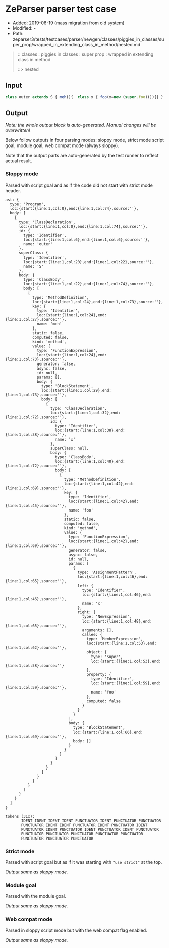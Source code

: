 # ZeParser parser test case

- Added: 2019-06-19 (mass migration from old system)
- Modified: -
- Path: zeparser3/tests/testcases/parser/newgen/classes/piggies_in_classes/super_prop/wrapped_in_extending_class_in_method/nested.md

> :: classes : piggies in classes : super prop : wrapped in extending class in method
>
> ::> nested

## Input

`````js
class outer extends S { meh(){  class x { foo(x=new (super.foo)()){} }  }}
`````

## Output

_Note: the whole output block is auto-generated. Manual changes will be overwritten!_

Below follow outputs in four parsing modes: sloppy mode, strict mode script goal, module goal, web compat mode (always sloppy).

Note that the output parts are auto-generated by the test runner to reflect actual result.

### Sloppy mode

Parsed with script goal and as if the code did not start with strict mode header.

`````
ast: {
  type: 'Program',
  loc:{start:{line:1,col:0},end:{line:1,col:74},source:''},
  body: [
    {
      type: 'ClassDeclaration',
      loc:{start:{line:1,col:0},end:{line:1,col:74},source:''},
      id: {
        type: 'Identifier',
        loc:{start:{line:1,col:6},end:{line:1,col:6},source:''},
        name: 'outer'
      },
      superClass: {
        type: 'Identifier',
        loc:{start:{line:1,col:20},end:{line:1,col:22},source:''},
        name: 'S'
      },
      body: {
        type: 'ClassBody',
        loc:{start:{line:1,col:22},end:{line:1,col:74},source:''},
        body: [
          {
            type: 'MethodDefinition',
            loc:{start:{line:1,col:24},end:{line:1,col:73},source:''},
            key: {
              type: 'Identifier',
              loc:{start:{line:1,col:24},end:{line:1,col:27},source:''},
              name: 'meh'
            },
            static: false,
            computed: false,
            kind: 'method',
            value: {
              type: 'FunctionExpression',
              loc:{start:{line:1,col:24},end:{line:1,col:73},source:''},
              generator: false,
              async: false,
              id: null,
              params: [],
              body: {
                type: 'BlockStatement',
                loc:{start:{line:1,col:29},end:{line:1,col:73},source:''},
                body: [
                  {
                    type: 'ClassDeclaration',
                    loc:{start:{line:1,col:32},end:{line:1,col:72},source:''},
                    id: {
                      type: 'Identifier',
                      loc:{start:{line:1,col:38},end:{line:1,col:38},source:''},
                      name: 'x'
                    },
                    superClass: null,
                    body: {
                      type: 'ClassBody',
                      loc:{start:{line:1,col:40},end:{line:1,col:72},source:''},
                      body: [
                        {
                          type: 'MethodDefinition',
                          loc:{start:{line:1,col:42},end:{line:1,col:69},source:''},
                          key: {
                            type: 'Identifier',
                            loc:{start:{line:1,col:42},end:{line:1,col:45},source:''},
                            name: 'foo'
                          },
                          static: false,
                          computed: false,
                          kind: 'method',
                          value: {
                            type: 'FunctionExpression',
                            loc:{start:{line:1,col:42},end:{line:1,col:69},source:''},
                            generator: false,
                            async: false,
                            id: null,
                            params: [
                              {
                                type: 'AssignmentPattern',
                                loc:{start:{line:1,col:46},end:{line:1,col:65},source:''},
                                left: {
                                  type: 'Identifier',
                                  loc:{start:{line:1,col:46},end:{line:1,col:46},source:''},
                                  name: 'x'
                                },
                                right: {
                                  type: 'NewExpression',
                                  loc:{start:{line:1,col:48},end:{line:1,col:65},source:''},
                                  arguments: [],
                                  callee: {
                                    type: 'MemberExpression',
                                    loc:{start:{line:1,col:53},end:{line:1,col:62},source:''},
                                    object: {
                                      type: 'Super',
                                      loc:{start:{line:1,col:53},end:{line:1,col:58},source:''}
                                    },
                                    property: {
                                      type: 'Identifier',
                                      loc:{start:{line:1,col:59},end:{line:1,col:59},source:''},
                                      name: 'foo'
                                    },
                                    computed: false
                                  }
                                }
                              }
                            ],
                            body: {
                              type: 'BlockStatement',
                              loc:{start:{line:1,col:66},end:{line:1,col:69},source:''},
                              body: []
                            }
                          }
                        }
                      ]
                    }
                  }
                ]
              }
            }
          }
        ]
      }
    }
  ]
}

tokens (31x):
       IDENT IDENT IDENT IDENT PUNCTUATOR IDENT PUNCTUATOR PUNCTUATOR
       PUNCTUATOR IDENT IDENT PUNCTUATOR IDENT PUNCTUATOR IDENT
       PUNCTUATOR IDENT PUNCTUATOR IDENT PUNCTUATOR IDENT PUNCTUATOR
       PUNCTUATOR PUNCTUATOR PUNCTUATOR PUNCTUATOR PUNCTUATOR
       PUNCTUATOR PUNCTUATOR PUNCTUATOR
`````

### Strict mode

Parsed with script goal but as if it was starting with `"use strict"` at the top.

_Output same as sloppy mode._

### Module goal

Parsed with the module goal.

_Output same as sloppy mode._

### Web compat mode

Parsed in sloppy script mode but with the web compat flag enabled.

_Output same as sloppy mode._
